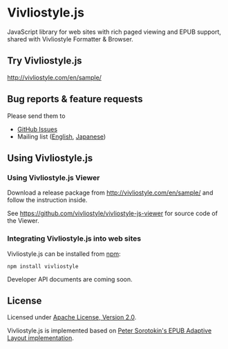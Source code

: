 # Vivliostyle.js

JavaScript library for web sites with rich paged viewing and EPUB support, shared with Vivliostyle Formatter & Browser.

## Try Vivliostyle.js

<http://vivliostyle.com/en/sample/>

## Bug reports & feature requests

Please send them to

- [GitHub Issues](https://github.com/vivliostyle/vivliostyle.js/issues)
- Mailing list ([English](https://groups.google.com/forum/?hl=ja#!forum/vivliostyle), [Japanese](https://groups.google.com/forum/?hl=ja#!forum/vivliostyle-ja))

## Using Vivliostyle.js

### Using Vivliostyle.js Viewer

Download a release package from <http://vivliostyle.com/en/sample/> and follow the instruction inside.

See <https://github.com/vivliostyle/vivliostyle-js-viewer> for source code of the Viewer.

### Integrating Vivliostyle.js into web sites

Vivliostyle.js can be installed from [npm](https://www.npmjs.com/package/vivliostyle):

```
npm install vivliostyle
```

Developer API documents are coming soon.

## License

Licensed under [Apache License, Version 2.0](http://www.apache.org/licenses/LICENSE-2.0).

Vivliostyle.js is implemented based on [Peter Sorotokin's EPUB Adaptive Layout implementation](https://github.com/sorotokin/adaptive-layout).
